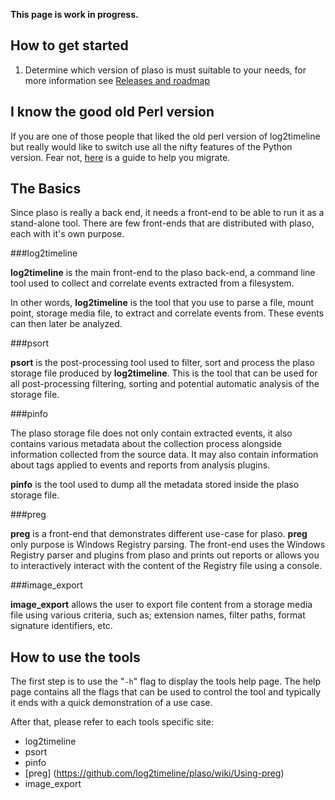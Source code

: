 **This page is work in progress.**

## How to get started

1. Determine which version of plaso is must suitable to your needs, for more information see [Releases and roadmap](https://github.com/log2timeline/plaso/wiki/Releases-and-roadmap)

## I know the good old Perl version

If you are one of those people that liked the old perl version of log2timeline but really would like to switch use all the nifty features of the Python version. Fear not, [here](https://github.com/log2timeline/plaso/wiki/Upgrading-From-0.x-Branch) is a guide to help you migrate.

## The Basics

Since plaso is really a back end, it needs a front-end to be able to run it as a stand-alone tool. There are few front-ends that are distributed with plaso, each with it's own purpose.

###log2timeline

**log2timeline** is the main front-end to the plaso back-end, a command line tool used to collect and correlate events extracted from a filesystem.

In other words, **log2timeline** is the tool that you use to parse a file, mount point, storage media file, to extract and correlate events from. These events can then later be analyzed.

###psort

**psort** is the post-processing tool used to filter, sort and process the plaso storage file produced by **log2timeline**. This is the tool that can be used for all post-processing filtering, sorting and potential automatic analysis of the storage file.

###pinfo

The plaso storage file does not only contain extracted events, it also contains various metadata about the collection process alongside information collected from the source data. It may also contain information about tags applied to events and reports from analysis plugins.

**pinfo** is the tool used to dump all the metadata stored inside the plaso storage file.

###preg

**preg** is a front-end that demonstrates different use-case for plaso. **preg** only purpose is Windows Registry parsing. The front-end uses the Windows Registry parser and plugins from plaso and prints out reports or allows you to interactively interact with the content of the Registry file using a console.

###image_export

**image_export** allows the user to export file content from a storage media file using various criteria, such as; extension names, filter paths, format signature identifiers, etc.

## How to use the tools

The first step is to use the "``-h``" flag to display the tools help page. The help page contains all the flags that can be used to control the tool and typically it ends with a quick demonstration of a use case.

After that, please refer to each tools specific site:
 + log2timeline
 + psort
 + pinfo
 + [preg] (https://github.com/log2timeline/plaso/wiki/Using-preg)
 + image_export

